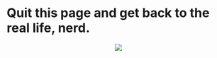 <h1>Quit this page and get back to the real life, nerd.</h1>
<p align="center"><img src="https://i.ytimg.com/vi/qBVNzVp10gQ/maxresdefault.jpg"/></p>
